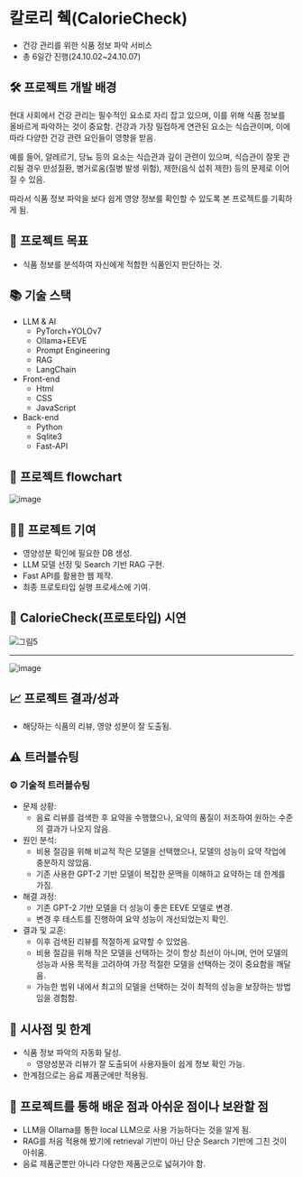 # 칼로리 췍(CalorieCheck)
  - 건강 관리를 위한 식품 정보 파악 서비스
  - 총 6일간 진행(24.10.02~24.10.07)

## 🛠 프로젝트 개발 배경
현대 사회에서 건강 관리는 필수적인 요소로 자리 잡고 있으며, 이를 위해 식품 정보를 올바르게 파악하는 것이 중요함. 건강과 가장 밀접하게 연관된 요소는 식습관이며, 이에 따라 다양한 건강 관련 요인들이 영향을 받음.

예를 들어, 알레르기, 당뇨 등의 요소는 식습관과 깊이 관련이 있으며, 식습관이 잘못 관리될 경우 만성질환, 병거로움(질병 발생 위험), 제한(음식 섭취 제한) 등의 문제로 이어질 수 있음.

따라서 식품 정보 파악을 보다 쉽게 영양 정보를 확인할 수 있도록 본 프로젝트를 기획하게 됨.

## 🎯 프로젝트 목표
- 식품 정보를 분석하여 자신에게 적합한 식품인지 판단하는 것.

## 📚 기술 스택

- LLM & AI
  - PyTorch+YOLOv7
  - Ollama+EEVE
  - Prompt Engineering
  - RAG
  - LangChain
- Front-end
  - Html
  - CSS
  - JavaScript
- Back-end
  - Python
  - Sqlite3
  - Fast-API

## 🔄 프로젝트 flowchart
![image](https://github.com/user-attachments/assets/d6d3957f-f38c-481d-853e-0f2d1ca93f14)


## 🧑‍💻 프로젝트 기여
  - 영양성분 확인에 필요한 DB 생성.
  - LLM 모델 선정 및 Search 기반 RAG 구현.
  - Fast API를 활용한 웹 제작.
  - 최종 프로토타입 실행 프로세스에 기여.

## 📸 CalorieCheck(프로토타입) 시연

![그림5](https://github.com/user-attachments/assets/a6ed5a32-2ab2-41e9-9ff8-899002bfdf7b)

---

![image](https://github.com/user-attachments/assets/e0f5e915-6105-4c8d-9604-310619ae58dc)

## 📈 프로젝트 결과/성과
- 해당하는 식품의 리뷰, 영양 성분이 잘 도출됨.

## ⚠️ 트러블슈팅

### ⚙️ 기술적 트러블슈팅
  - 문제 상황:
    - 음료 리뷰를 검색한 후 요약을 수행했으나, 요약의 품질이 저조하여 원하는 수준의 결과가 나오지 않음.
  - 원인 분석:
    - 비용 절감을 위해 비교적 작은 모델을 선택했으나, 모델의 성능이 요약 작업에 충분하지 않았음.
    - 기존 사용한 GPT-2 기반 모델이 복잡한 문맥을 이해하고 요약하는 데 한계를 가짐.
  - 해결 과정:
    - 기존 GPT-2 기반 모델을 더 성능이 좋은 EEVE 모델로 변경.
    - 변경 후 테스트를 진행하여 요약 성능이 개선되었는지 확인.
  - 결과 및 교훈:
    - 이후 검색된 리뷰를 적절하게 요약할 수 있었음.
    - 비용 절감을 위해 작은 모델을 선택하는 것이 항상 최선이 아니며, 언어 모델의 성능과 사용 목적을 고려하여 가장 적절한 모델을 선택하는 것이 중요함을 깨달음.
    - 가능한 범위 내에서 최고의 모델을 선택하는 것이 최적의 성능을 보장하는 방법임을 경험함.

## 🔬 시사점 및 한계
- 식품 정보 파악의 자동화 달성.
  - 영양성분과 리뷰가 잘 도출되어 사용자들이 쉽게 정보 확인 가능.
- 한계점으로는 음료 제품군에만 적용됨.

## 🤔 프로젝트를 통해 배운 점과 아쉬운 점이나 보완할 점
- LLM을 Ollama를 통한 local LLM으로 사용 가능하다는 것을 알게 됨.
- RAG를 처음 적용해 봤기에 retrieval 기반이 아닌 단순 Search 기반에 그친 것이 아쉬움.
- 음료 제품군뿐만 아니라 다양한 제품군으로 넓혀가야 함.
